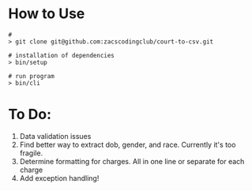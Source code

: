 # How to Use
```
#
> git clone git@github.com:zacscodingclub/court-to-csv.git

# installation of dependencies
> bin/setup

# run program
> bin/cli

```
# To Do:
1. Data validation issues
  1. Find better way to extract dob, gender, and race.  Currently it's too fragile.
2. Determine formatting for charges.  All in one line or separate for each charge
3. Add exception handling!
